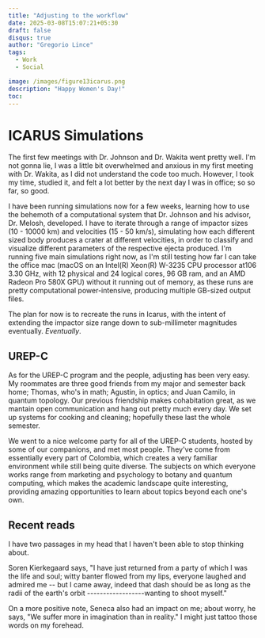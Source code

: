 ```yaml
---
title: "Adjusting to the workflow"
date: 2025-03-08T15:07:21+05:30
draft: false 
disqus: true
author: "Gregorio Lince"
tags:
  - Work
  - Social

image: /images/figure13icarus.png
description: "Happy Women's Day!"
toc: 
---
```


# ICARUS Simulations
 The first few meetings with Dr. Johnson and Dr. Wakita went pretty well. I'm not gonna lie, I was a little bit overwhelmed and anxious in my first meeting with Dr. Wakita, as I did not understand the code too much. However, I took my time, studied it, and felt a lot better by the next day I was in office; so so far, so good.

 I have been running simulations now for a few weeks, learning how to use the behemoth of a computational system that Dr. Johnson and his advisor, Dr. Melosh, developed. I have to iterate through a range of impactor sizes (10 - 10000 km) and velocities (15 - 50 km/s), simulating how each different sized body produces a crater at different velocities, in order to classify and visualize different parameters of the respective ejecta produced. I'm running five main simulations right now, as I'm still testing how far I can take the office mac (macOS on an Intel(R) Xeon(R) W-3235 CPU processor at106 3.30 GHz, with 12 physical and 24 logical cores, 96 GB ram, and an AMD Radeon Pro 580X GPU) without it running out of memory, as these runs are pretty computational power-intensive, producing multiple GB-sized output files.

 The plan for now is to recreate the runs in Icarus, with the intent of extending the impactor size range down to sub-millimeter magnitudes eventually. _Eventually_.

## UREP-C

As for the UREP-C program and the people, adjusting has been very easy. My roommates are three good friends from my major and semester back home; Thomas, who's in math; Agustin, in optics; and Juan Camilo, in quantum topology. Our previous friendship makes cohabitation great, as we mantain open communication and hang out pretty much every day. We set up systems for cooking and cleaning; hopefully these last the whole semester.

We went to a nice welcome party for all of the UREP-C students, hosted by some of our companions, and met most people. They've come from essentially every part of Colombia, which creates a very familiar environment while still being quite diverse. The subjects on which everyone works range from marketing and psychology to botany and quantum computing, which makes the academic landscape quite interesting, providing amazing opportunities to learn about topics beyond each one's own.

## Recent reads

I have two passages in my head that I haven't been able to stop thinking about. 

Soren Kierkegaard says, "I have just returned from a party of which I was the life and soul; witty banter flowed from my lips, everyone laughed and admired me -- but I came  away, indeed that dash should be as long as the radii of the earth's orbit ------------------wanting to shoot myself." 

On a more positive note, Seneca also had an impact on me; about worry, he says, "We suffer more in imagination than in reality." I might just tattoo those words on my forehead.




